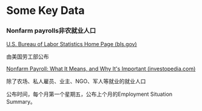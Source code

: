 # Some Key Data

### Nonfarm payrolls非农就业人口

[U.S. Bureau of Labor Statistics Home Page (bls.gov)](https://www.bls.gov/)

由美国劳工部公布

[Nonfarm Payroll: What It Means, and Why It's Important (investopedia.com)](https://www.investopedia.com/terms/n/nonfarmpayroll.asp)

除了农场、私人雇员、业主、NGO、军人等就业的就业人口

公布时间，每个月第一个星期五，公布上个月的Employment Situation Summary。